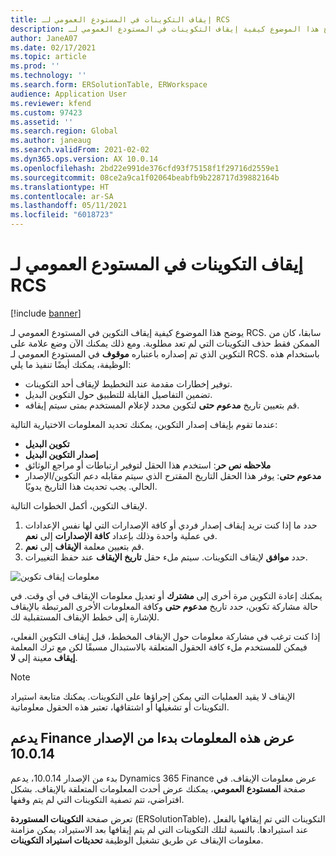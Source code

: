 ```yaml
---
title: إيقاف التكوينات في المستودع العمومي لـ RCS
description: يوضح هذا الموضوع كيفية إيقاف التكوينات في المستودع العمومي لـ RCS.
author: JaneA07
ms.date: 02/17/2021
ms.topic: article
ms.prod: ''
ms.technology: ''
ms.search.form: ERSolutionTable, ERWorkspace
audience: Application User
ms.reviewer: kfend
ms.custom: 97423
ms.assetid: ''
ms.search.region: Global
ms.author: janeaug
ms.search.validFrom: 2021-02-02
ms.dyn365.ops.version: AX 10.0.14
ms.openlocfilehash: 2bd22e991de376cfd93f75158f1f29716d2559e1
ms.sourcegitcommit: 08ce2a9ca1f02064beabfb9b228717d39882164b
ms.translationtype: HT
ms.contentlocale: ar-SA
ms.lasthandoff: 05/11/2021
ms.locfileid: "6018723"
---
```

# <a name="discontinue-configurations-in-the-rcs-global-repository"></a>إيقاف التكوينات في المستودع العمومي لـ RCS

[!include [banner](../includes/banner.md)]

يوضح هذا الموضوع كيفية إيقاف التكوين في المستودع العمومي لـ RCS. سابقا، كان من الممكن فقط حذف التكوينات التي لم تعد مطلوبة. ومع ذلك يمكنك الآن وضع علامة على التكوين الذي تم إصداره باعتباره **موقوف** في المستودع العمومي لـ RCS. باستخدام هذه الوظيفة، يمكنك أيضًا تنفيذ ما يلي: 
 
 - توفير إخطارات مقدمة عند التخطيط لإيقاف أحد التكوينات.
 - تضمين التفاصيل القابلة للتطبيق حول التكوين البديل.
 - قم بتعيين تاريخ **مدعوم حتى** لتكوين محدد لإعلام المستخدم بمتى سيتم إيقافه.

عندما تقوم بإيقاف إصدار التكوين، يمكنك تحديد المعلومات الاختيارية التالية:

  - **تكوين البديل**
  - **إصدار التكوين البديل**
  - **ملاحظه نص حر**: استخدم هذا الحقل لتوفير ارتباطات أو مراجع الوثائق
  - **مدعوم حتى**: يوفر هذا الحقل التاريخ المقترح الذي سيتم مقابله دعم التكوين/الإصدار الحالي. يجب تحديث هذا التاريخ يدويًا.
  
لإيقاف التكوين، أكمل الخطوات التالية. 

1. حدد ما إذا كنت تريد إيقاف إصدار فردي أو كافة الإصدارات التي لها نفس الإعدادات في عملية واحدة وذلك بإعداد **كافة الإصدارات** إلى **نعم**. 
2. قم بتعيين معلمة **الإيقاف** إلى **نعم**.
3. حدد **موافق** لإيقاف التكوينات. سيتم ملء حقل **تاريخ الإيقاف** عند حفظ التغييرات.

![معلومات إيقاف تكوين](media/Discontinue-details-2.png)
  
يمكنك إعادة التكوين مرة أخرى إلى **مشترك** أو تعديل معلومات الإيقاف في أي وقت. في حالة مشاركة تكوين، حدد تاريخ **مدعوم حتى** وكافة المعلومات الأخرى المرتبطة بالإيقاف للإشارة إلى خطط الإيقاف المستقبلية لك.

إذا كنت ترغب في مشاركة معلومات حول الإيقاف المخطط، قبل إيقاف التكوين الفعلي، فيمكن للمستخدم ملء كافة الحقول المتعلقة بالاستبدال مسبقًا لكن مع ترك المعلمة **إيقاف** معينة إلى **لا**.

> [!NOTE]
> الإيقاف لا يقيد العمليات التي يمكن إجراؤها على التكوينات. يمكنك متابعة استيراد التكوينات أو تشغيلها أو اشتقاقها، تعتبر هذه الحقول معلوماتية.

## <a name="finance-supports-displaying-this-information-starting-in-version-10014"></a>يدعم Finance عرض هذه المعلومات بدءا من الإصدار 10.0.14

بدء من الإصدار 10.0.14، يدعم Dynamics 365 Finance عرض معلومات الإيقاف. في صفحة **المستودع العمومي**، يمكنك عرض أحدث المعلومات المتعلقة بالإيقاف. بشكل افتراضي، تتم تصفية التكوينات التي لم يتم وقفها.
  
تعرض صفحة **التكوينات المستوردة** (ERSolutionTable)، التكوينات التي تم إيقافها بالفعل عند استيرادها. بالنسبة لتلك التكوينات التي لم يتم إيقافها بعد الاستيراد، يمكن مزامنة معلومات الإيقاف عن طريق تشغيل الوظيفة **تحديثات استيراد التكوينات**.


